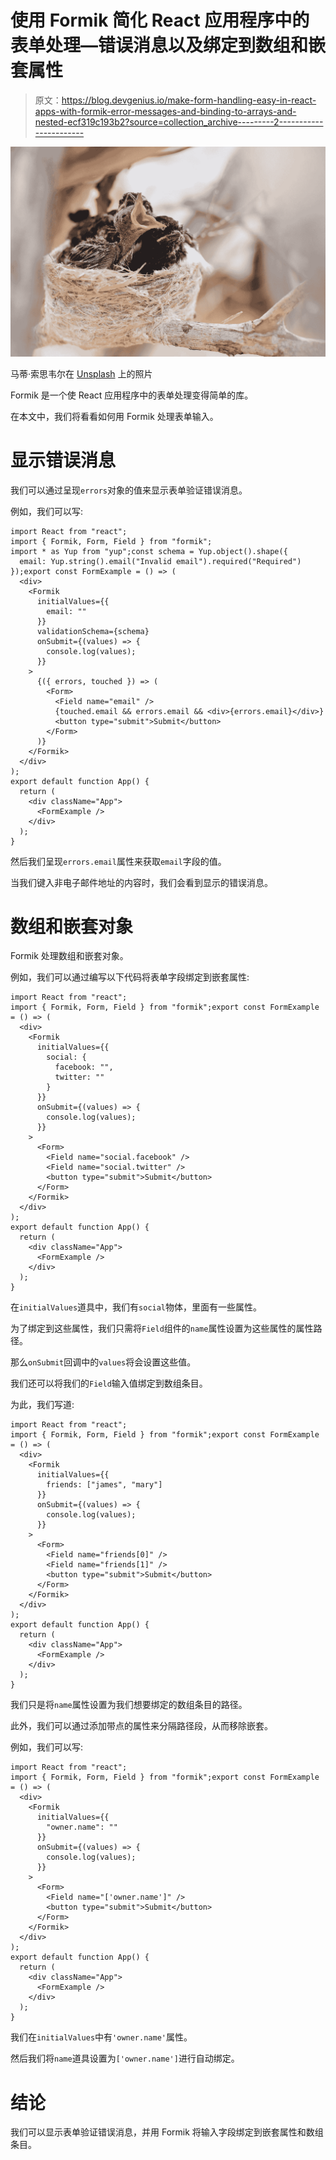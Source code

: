 # 使用 Formik 简化 React 应用程序中的表单处理—错误消息以及绑定到数组和嵌套属性

> 原文：<https://blog.devgenius.io/make-form-handling-easy-in-react-apps-with-formik-error-messages-and-binding-to-arrays-and-nested-ecf319c193b2?source=collection_archive---------2----------------------->

![](img/bb7f3b128885c29be8503a1c231753b1.png)

马蒂·索思韦尔在 [Unsplash](https://unsplash.com?utm_source=medium&utm_medium=referral) 上的照片

Formik 是一个使 React 应用程序中的表单处理变得简单的库。

在本文中，我们将看看如何用 Formik 处理表单输入。

# 显示错误消息

我们可以通过呈现`errors`对象的值来显示表单验证错误消息。

例如，我们可以写:

```
import React from "react";
import { Formik, Form, Field } from "formik";
import * as Yup from "yup";const schema = Yup.object().shape({
  email: Yup.string().email("Invalid email").required("Required")
});export const FormExample = () => (
  <div>
    <Formik
      initialValues={{
        email: ""
      }}
      validationSchema={schema}
      onSubmit={(values) => {
        console.log(values);
      }}
    >
      {({ errors, touched }) => (
        <Form>
          <Field name="email" />
          {touched.email && errors.email && <div>{errors.email}</div>}
          <button type="submit">Submit</button>
        </Form>
      )}
    </Formik>
  </div>
);
export default function App() {
  return (
    <div className="App">
      <FormExample />
    </div>
  );
}
```

然后我们呈现`errors.email`属性来获取`email`字段的值。

当我们键入非电子邮件地址的内容时，我们会看到显示的错误消息。

# 数组和嵌套对象

Formik 处理数组和嵌套对象。

例如，我们可以通过编写以下代码将表单字段绑定到嵌套属性:

```
import React from "react";
import { Formik, Form, Field } from "formik";export const FormExample = () => (
  <div>
    <Formik
      initialValues={{
        social: {
          facebook: "",
          twitter: ""
        }
      }}
      onSubmit={(values) => {
        console.log(values);
      }}
    >
      <Form>
        <Field name="social.facebook" />
        <Field name="social.twitter" />
        <button type="submit">Submit</button>
      </Form>
    </Formik>
  </div>
);
export default function App() {
  return (
    <div className="App">
      <FormExample />
    </div>
  );
}
```

在`initialValues`道具中，我们有`social`物体，里面有一些属性。

为了绑定到这些属性，我们只需将`Field`组件的`name`属性设置为这些属性的属性路径。

那么`onSubmit`回调中的`values`将会设置这些值。

我们还可以将我们的`Field`输入值绑定到数组条目。

为此，我们写道:

```
import React from "react";
import { Formik, Form, Field } from "formik";export const FormExample = () => (
  <div>
    <Formik
      initialValues={{
        friends: ["james", "mary"]
      }}
      onSubmit={(values) => {
        console.log(values);
      }}
    >
      <Form>
        <Field name="friends[0]" />
        <Field name="friends[1]" />
        <button type="submit">Submit</button>
      </Form>
    </Formik>
  </div>
);
export default function App() {
  return (
    <div className="App">
      <FormExample />
    </div>
  );
}
```

我们只是将`name`属性设置为我们想要绑定的数组条目的路径。

此外，我们可以通过添加带点的属性来分隔路径段，从而移除嵌套。

例如，我们可以写:

```
import React from "react";
import { Formik, Form, Field } from "formik";export const FormExample = () => (
  <div>
    <Formik
      initialValues={{
        "owner.name": ""
      }}
      onSubmit={(values) => {
        console.log(values);
      }}
    >
      <Form>
        <Field name="['owner.name']" />
        <button type="submit">Submit</button>
      </Form>
    </Formik>
  </div>
);
export default function App() {
  return (
    <div className="App">
      <FormExample />
    </div>
  );
}
```

我们在`initialValues`中有`'owner.name'`属性。

然后我们将`name`道具设置为`['owner.name']`进行自动绑定。

# 结论

我们可以显示表单验证错误消息，并用 Formik 将输入字段绑定到嵌套属性和数组条目。